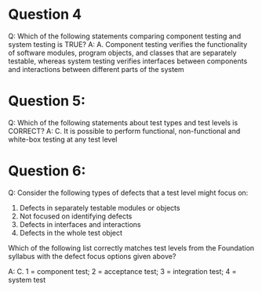 # Question 4
Q: Which of the following statements comparing component testing and system testing is TRUE?
A: A. Component testing verifies the functionality of software modules, program objects, and classes that are separately testable, whereas system testing verifies interfaces between components and interactions between different parts of the system
# Question 5: 
Q: Which of the following statements about test types and test levels is CORRECT?
A: C. It is possible to perform functional, non-functional and white-box testing at any test level
# Question 6: 
Q: Consider the following types of defects that a test level might focus on:
1. Defects in separately testable modules or objects
2. Not focused on identifying defects
3. Defects in interfaces and interactions
4. Defects in the whole test object

Which of the following list correctly matches test levels from the Foundation syllabus with
the defect focus options given above?

A: C. 1 = component test; 2 = acceptance test; 3 = integration test; 4 = system test

